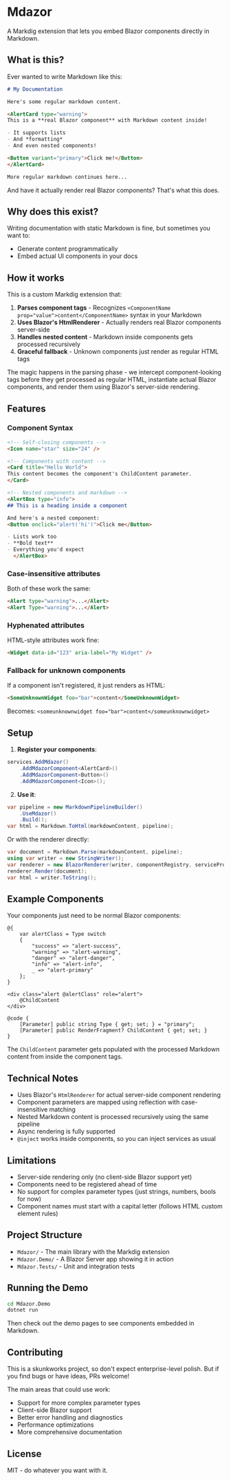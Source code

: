 # Mdazor

A Markdig extension that lets you embed Blazor components directly in Markdown.

## What is this?

Ever wanted to write Markdown like this:

```markdown
# My Documentation

Here's some regular markdown content.

<AlertCard type="warning">
This is a **real Blazor component** with Markdown content inside!

- It supports lists
- And *formatting*
- And even nested components!

<Button variant="primary">Click me!</Button>
</AlertCard>

More regular markdown continues here...
```

And have it actually render real Blazor components? That's what this does.

## Why does this exist?

Writing documentation with static Markdown is fine, but sometimes you want to:

- Generate content programmatically
- Embed actual UI components in your docs

## How it works

This is a custom Markdig extension that:

1. **Parses component tags** - Recognizes `<ComponentName prop="value">content</ComponentName>` syntax in your Markdown
2. **Uses Blazor's HtmlRenderer** - Actually renders real Blazor components server-side
3. **Handles nested content** - Markdown inside components gets processed recursively
5. **Graceful fallback** - Unknown components just render as regular HTML tags

The magic happens in the parsing phase - we intercept component-looking tags before they get processed as regular HTML,
instantiate actual Blazor components, and render them using Blazor's server-side rendering.

## Features

### Component Syntax

```markdown
<!-- Self-closing components -->
<Icon name="star" size="24" />

<!-- Components with content -->
<Card title="Hello World">
This content becomes the component's ChildContent parameter.
</Card>

<!-- Nested components and markdown -->
<AlertBox type="info">
## This is a heading inside a component

And here's a nested component:
<Button onclick="alert('hi')">Click me</Button>

- Lists work too
- **Bold text**
- Everything you'd expect
  </AlertBox>
```

### Case-insensitive attributes

Both of these work the same:

```markdown
<Alert type="warning">...</Alert>
<Alert Type="warning">...</Alert>
```

### Hyphenated attributes

HTML-style attributes work fine:

```markdown
<Widget data-id="123" aria-label="My Widget" />
```

### Fallback for unknown components

If a component isn't registered, it just renders as HTML:

```markdown
<SomeUnknownWidget foo="bar">content</SomeUnknownWidget>
```

Becomes: `<someunknownwidget foo="bar">content</someunknownwidget>`

## Setup

1. **Register your components**:

```csharp
services.AddMdazor()
    .AddMdazorComponent<AlertCard>()
    .AddMdazorComponent<Button>()
    .AddMdazorComponent<Icon>();
```

2. **Use it**:

```csharp
var pipeline = new MarkdownPipelineBuilder()
    .UseMdazor()
    .Build();
var html = Markdown.ToHtml(markdownContent, pipeline);
```

Or with the renderer directly:

```csharp
var document = Markdown.Parse(markdownContent, pipeline);
using var writer = new StringWriter();
var renderer = new BlazorRenderer(writer, componentRegistry, serviceProvider);
renderer.Render(document);
var html = writer.ToString();
```

## Example Components

Your components just need to be normal Blazor components:

```razor
@{
    var alertClass = Type switch
    {
        "success" => "alert-success",
        "warning" => "alert-warning",
        "danger" => "alert-danger",
        "info" => "alert-info",
        _ => "alert-primary"
    };
}

<div class="alert @alertClass" role="alert">
    @ChildContent
</div>

@code {
    [Parameter] public string Type { get; set; } = "primary";
    [Parameter] public RenderFragment? ChildContent { get; set; }
}
```

The `ChildContent` parameter gets populated with the processed Markdown content from inside the component tags.

## Technical Notes

- Uses Blazor's `HtmlRenderer` for actual server-side component rendering
- Component parameters are mapped using reflection with case-insensitive matching
- Nested Markdown content is processed recursively using the same pipeline
- Async rendering is fully supported
- `@inject` works inside components, so you can inject services as usual

## Limitations

- Server-side rendering only (no client-side Blazor support yet)
- Components need to be registered ahead of time
- No support for complex parameter types (just strings, numbers, bools for now)
- Component names must start with a capital letter (follows HTML custom element rules)

## Project Structure

- `Mdazor/` - The main library with the Markdig extension
- `Mdazor.Demo/` - A Blazor Server app showing it in action
- `Mdazor.Tests/` - Unit and integration tests

## Running the Demo

```bash
cd Mdazor.Demo
dotnet run
```

Then check out the demo pages to see components embedded in Markdown.

## Contributing

This is a skunkworks project, so don't expect enterprise-level polish. But if you find bugs or have ideas, PRs welcome!

The main areas that could use work:

- Support for more complex parameter types
- Client-side Blazor support
- Better error handling and diagnostics
- Performance optimizations
- More comprehensive documentation

## License

MIT - do whatever you want with it.